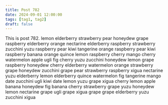 ```yaml
---
title: Post 782
date: 2024-09-01 12:00:00
tags: [tag1, tag2]
draft: false
---
```

This is post 782.
lemon
elderberry
strawberry
pear
honeydew
grape
raspberry
elderberry
orange
nectarine
elderberry
raspberry
strawberry
zucchini
yuzu
raspberry
pear
kiwi
tangerine
orange
raspberry
pear
kiwi
raspberry
banana
orange
quince
lemon
raspberry
cherry
mango
cherry
watermelon
apple
ugli
fig
cherry
yuzu
zucchini
honeydew
lemon
grape
raspberry
honeydew
cherry
elderberry
watermelon
orange
strawberry
grape
honeydew
zucchini
grape
pear
strawberry
raspberry
xigua
nectarine
yuzu
elderberry
lemon
elderberry
quince
watermelon
fig
tangerine
mango
date
zucchini
ugli
kiwi
date
lemon
yuzu
grape
xigua
cherry
lemon
apple
banana
honeydew
fig
banana
cherry
strawberry
grape
yuzu
honeydew
lemon
nectarine
grape
ugli
grape
xigua
grape
grape
elderberry
yuzu
zucchini
xigua
